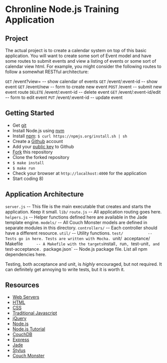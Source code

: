 # Chronline Node.js Training Application

## Project

The actual project is to create a calendar system on top of this basic application. You will want to create some sort of Event model and have some routes to submit events and view a listing of events or some sort of calendar view html. For example, you might consider the following routes to follow a somewhat RESTful architecture:

`GET`    /event?view=<calendar view style> -- show calendar of events
`GET`    /event/:event-id                  -- show event
`GET`    /event/new                        -- form to create new event
`POST`   /event                            -- submit new event route
`DELETE` /event/:event-id                  -- delete event
`GET`    /event/:event-id/edit             -- form to edit event
`PUT`    /event/:event-id                  -- update event

## Getting Started

- Get [git](https://help.github.com/articles/set-up-git)
- Install Node.js using [nvm](https://github.com/creationix/nvm)
- Install [npm](http://npmjs.org/): `$ curl https://npmjs.org/install.sh | sh`
- Create a [Github](http://github.com/) account
- Add your [public key](https://help.github.com/articles/generating-ssh-keys) to Github
- [Fork](https://help.github.com/articles/fork-a-repo) this repository
- Clone the forked repository
- `$ make install`
- `$ make run`
- Check your browser at `http://localhost:4000` for the application
- Start coding 8)

## Application Architecture

`server.js`      -- This file is the main executable that creates and starts the application. Keep it small.
`lib/`
  `route.js`     -- All application routing goes here.
  `helpers.js`   -- Helper functions defined here are available in the Jade template engine.
  `models/`      -- All Couch Monster models are defined in separate modules in this directory.
  `controllers/` -- Each controller should have a different resource.
  `util/`        -- Utility functions.
`test/           -- Tests go in here. Tests are written with Mocha.
  `unit/`
  `acceptance/`
`Makefile`       -- A Makefile with the targets `install`, `run`, `test-unit`, and `test-acceptance`.
`package.json`   -- Node.js package file. List all npm dependencies here.

Testing, both acceptance and unit, is *highly* encouraged, but not required. It can definitely get annoying to write tests, but it is worth it.

## Resources

- [Web Servers](http://computer.howstuffworks.com/web-server.htm)
- [HTML](http://www.w3schools.com/html/default.asp)
- [CSS](http://www.w3schools.com/css/default.asp)
- [Traditional Javascript](http://www.w3schools.com/js/default.asp)
- [jQuery](http://www.jquery.com)
- [Node.js](http://nodejs.org/)
- [Node.js Tutorial](http://nodemanual.org/latest/)
- [CouchDB](http://wiki.apache.org/couchdb/)
- [Express](http://expressjs.com/)
- [Jade](https://github.com/visionmedia/jade)
- [Stylus](http://learnboost.github.com/stylus/)
- [Couch Monster](https://github.com/jep37/couch-monster)
